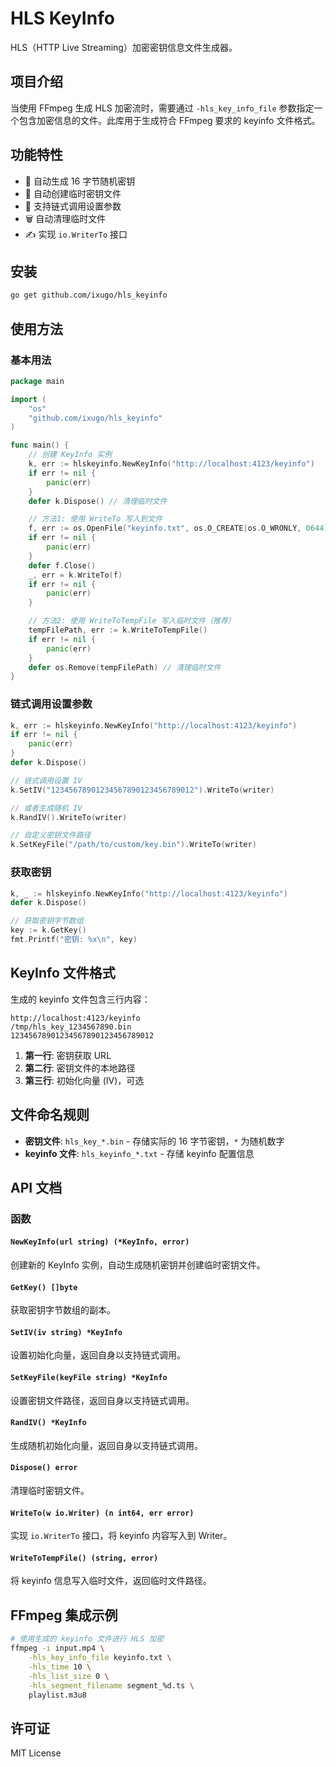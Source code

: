 # HLS KeyInfo

HLS（HTTP Live Streaming）加密密钥信息文件生成器。

## 项目介绍

当使用 FFmpeg 生成 HLS 加密流时，需要通过 `-hls_key_info_file` 参数指定一个包含加密信息的文件。此库用于生成符合 FFmpeg 要求的 keyinfo 文件格式。

## 功能特性

- 🔑 自动生成 16 字节随机密钥
- 📁 自动创建临时密钥文件
- 🔄 支持链式调用设置参数
- 🗑️ 自动清理临时文件
- ✍️ 实现 `io.WriterTo` 接口

## 安装

```bash
go get github.com/ixugo/hls_keyinfo
```

## 使用方法

### 基本用法

```go
package main

import (
    "os"
    "github.com/ixugo/hls_keyinfo"
)

func main() {
    // 创建 KeyInfo 实例
    k, err := hlskeyinfo.NewKeyInfo("http://localhost:4123/keyinfo")
    if err != nil {
        panic(err)
    }
    defer k.Dispose() // 清理临时文件

    // 方法1: 使用 WriteTo 写入到文件
    f, err := os.OpenFile("keyinfo.txt", os.O_CREATE|os.O_WRONLY, 0644)
    if err != nil {
        panic(err)
    }
    defer f.Close()
    _, err = k.WriteTo(f)
    if err != nil {
        panic(err)
    }

    // 方法2: 使用 WriteToTempFile 写入临时文件（推荐）
    tempFilePath, err := k.WriteToTempFile()
    if err != nil {
        panic(err)
    }
    defer os.Remove(tempFilePath) // 清理临时文件
}
```

### 链式调用设置参数

```go
k, err := hlskeyinfo.NewKeyInfo("http://localhost:4123/keyinfo")
if err != nil {
    panic(err)
}
defer k.Dispose()

// 链式调用设置 IV
k.SetIV("12345678901234567890123456789012").WriteTo(writer)

// 或者生成随机 IV
k.RandIV().WriteTo(writer)

// 自定义密钥文件路径
k.SetKeyFile("/path/to/custom/key.bin").WriteTo(writer)
```

### 获取密钥

```go
k, _ := hlskeyinfo.NewKeyInfo("http://localhost:4123/keyinfo")
defer k.Dispose()

// 获取密钥字节数组
key := k.GetKey()
fmt.Printf("密钥: %x\n", key)
```

## KeyInfo 文件格式

生成的 keyinfo 文件包含三行内容：

```
http://localhost:4123/keyinfo
/tmp/hls_key_1234567890.bin
12345678901234567890123456789012
```

1. **第一行**: 密钥获取 URL
2. **第二行**: 密钥文件的本地路径
3. **第三行**: 初始化向量 (IV)，可选

## 文件命名规则

- **密钥文件**: `hls_key_*.bin` - 存储实际的 16 字节密钥，`*` 为随机数字
- **keyinfo 文件**: `hls_keyinfo_*.txt` - 存储 keyinfo 配置信息

## API 文档

### 函数

#### `NewKeyInfo(url string) (*KeyInfo, error)`
创建新的 KeyInfo 实例，自动生成随机密钥并创建临时密钥文件。

#### `GetKey() []byte`
获取密钥字节数组的副本。

#### `SetIV(iv string) *KeyInfo`
设置初始化向量，返回自身以支持链式调用。

#### `SetKeyFile(keyFile string) *KeyInfo`
设置密钥文件路径，返回自身以支持链式调用。

#### `RandIV() *KeyInfo`
生成随机初始化向量，返回自身以支持链式调用。

#### `Dispose() error`
清理临时密钥文件。

#### `WriteTo(w io.Writer) (n int64, err error)`
实现 `io.WriterTo` 接口，将 keyinfo 内容写入到 Writer。

#### `WriteToTempFile() (string, error)`
将 keyinfo 信息写入临时文件，返回临时文件路径。

## FFmpeg 集成示例

```bash
# 使用生成的 keyinfo 文件进行 HLS 加密
ffmpeg -i input.mp4 \
    -hls_key_info_file keyinfo.txt \
    -hls_time 10 \
    -hls_list_size 0 \
    -hls_segment_filename segment_%d.ts \
    playlist.m3u8
```

## 许可证

MIT License
